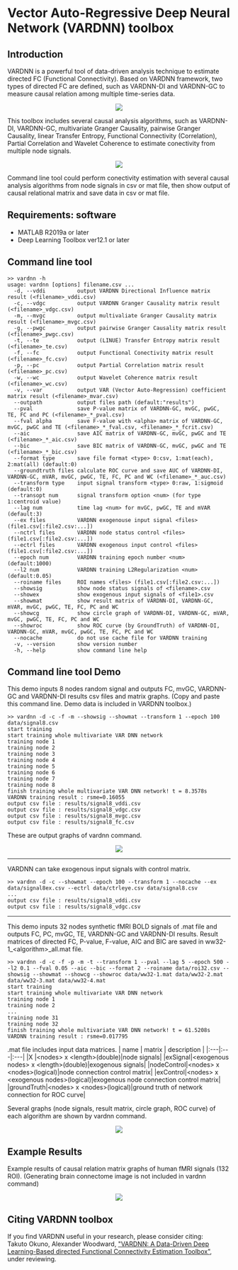 # Vector Auto-Regressive Deep Neural Network (VARDNN) toolbox

## Introduction
VARDNN is a powerful tool of data-driven analysis technique to estimate directed FC (Functional Connectivity).
Based on VARDNN framework, two types of directed FC are defined, such as VARDNN-DI and VARDNN-GC to measure causal relation among multiple time-series data.
<div align="center">
<img src="data/figure1.jpg">
</div>

This toolbox includes several causal analysis algorithms, such as VARDNN-DI, VARDNN-GC, multivariate Granger Causality, pairwise Granger Causality,
linear Transfer Entropy, Functional Connectivity (Correlation), Partial Correlation and Wavelet Coherence to estimate conectivity from multiple node signals.
<div align="center">
<img src="data/figure3b.jpg">
</div>

Command line tool could perform conectivity estimation with several causal analysis algorithms from node signals in csv or mat file,
then show output of causal relational matrix and save data in csv or mat file.

## Requirements: software
* MATLAB R2019a or later
* Deep Learning Toolbox ver12.1 or later

## Command line tool
~~~
>> vardnn -h
usage: vardnn [options] filename.csv ...
  -d, --vddi          output VARDNN Directional Influence matrix result (<filename>_vddi.csv)
  -c, --vdgc          output VARDNN Granger Causality matrix result (<filename>_vdgc.csv)
  -m, --mvgc          output multivaliate Granger Causality matrix result (<filename>_mvgc.csv)
  -g, --pwgc          output pairwise Granger Causality matrix result (<filename>_pwgc.csv)
  -t, --te            output (LINUE) Transfer Entropy matrix result (<filename>_te.csv)
  -f, --fc            output Functional Conectivity matrix result (<filename>_fc.csv)
  -p, --pc            output Partial Correlation matrix result (<filename>_pc.csv)
  -w, --wc            output Wavelet Coherence matrix result (<filename>_wc.csv)
  -v, --var           output VAR (Vector Auto-Regression) coefficient matrix result (<filename>_mvar.csv)
  --outpath           output files path (default:"results")
  --pval              save P-value matrix of VARDNN-GC, mvGC, pwGC, TE, FC and PC (<filename>_*_pval.csv)
  --fval alpha        save F-value with <alpha> matrix of VARDNN-GC, mvGC, pwGC and TE (<filename>_*_fval.csv, <filename>_*_fcrit.csv)
  --aic               save AIC matrix of VARDNN-GC, mvGC, pwGC and TE (<filename>_*_aic.csv)
  --bic               save BIC matrix of VARDNN-GC, mvGC, pwGC and TE (<filename>_*_bic.csv)
  --format type       save file format <type> 0:csv, 1:mat(each), 2:mat(all) (default:0)
  --groundtruth files calculate ROC curve and save AUC of VARDNN-DI, VARDNN-GC, mVAR, mvGC, pwGC, TE, FC, PC and WC (<filename>_*_auc.csv)
  --transform type    input signal transform <type> 0:raw, 1:sigmoid (default:0)
  --transopt num      signal transform option <num> (for type 1:centroid value)
  --lag num           time lag <num> for mvGC, pwGC, TE and mVAR (default:3)
  --ex files          VARDNN exogenouse input signal <files> (file1.csv[:file2.csv:...])
  --nctrl files       VARDNN node status control <files> (file1.csv[:file2.csv:...])
  --ectrl files       VARDNN exogenous input control <files> (file1.csv[:file2.csv:...])
  --epoch num         VARDNN training epoch number <num> (default:1000)
  --l2 num            VARDNN training L2Regularization <num> (default:0.05)
  --roiname files     ROI names <files> (file1.csv[:file2.csv:...])
  --showsig           show node status signals of <filename>.csv
  --showex            show exogenous input signals of <file1>.csv
  --showmat           show result matrix of VARDNN-DI, VARDNN-GC, mVAR, mvGC, pwGC, TE, FC, PC and WC
  --showcg            show circle graph of VARDNN-DI, VARDNN-GC, mVAR, mvGC, pwGC, TE, FC, PC and WC
  --showroc           show ROC curve (by GroundTruth) of VARDNN-DI, VARDNN-GC, mVAR, mvGC, pwGC, TE, FC, PC and WC
  --nocache           do not use cache file for VARDNN training
  -v, --version       show version number
  -h, --help          show command line help
~~~

## Command line tool Demo
This demo inputs 8 nodes random signal and outputs FC, mvGC, VARDNN-GC and VARDNN-DI results csv files and matrix graphs.
(Copy and paste this command line. Demo data is included in VARDNN toolbox.)
~~~
>> vardnn -d -c -f -m --showsig --showmat --transform 1 --epoch 100 data/signal8.csv
start training
start training whole multivariate VAR DNN network
training node 1
training node 2
training node 3
training node 4
training node 5
training node 6
training node 7
training node 8
finish training whole multivariate VAR DNN network! t = 8.3578s
VARDNN training result : rsme=0.16055
output csv file : results/signal8_vddi.csv
output csv file : results/signal8_vdgc.csv
output csv file : results/signal8_mvgc.csv
output csv file : results/signal8_fc.csv
~~~
These are output graphs of vardnn command.
<div align="center">
<img src="data/rdmfig1.jpg">
</div>

___
VARDNN can take exogenous input signals with control matrix.
~~~
>> vardnn -d -c --showmat --epoch 100 --transform 1 --nocache --ex data/signal8ex.csv --ectrl data/ctrleye.csv data/signal8.csv
...
output csv file : results/signal8_vddi.csv
output csv file : results/signal8_vdgc.csv
~~~
___
This demo inputs 32 nodes synthetic fMRI BOLD signals of .mat file and outputs FC, PC, mvGC, TE, VARDNN-GC and VARDNN-DI results.
Result matrices of directed FC, P-value, F-value, AIC and BIC are saved in ww32-1_&lt;algorithm&gt;_all.mat file.
~~~
>> vardnn -d -c -f -p -m -t --transform 1 --pval --lag 5 --epoch 500 --l2 0.1 --fval 0.05 --aic --bic --format 2 --roiname data/roi32.csv --showsig --showmat --showcg --showroc data/ww32-1.mat data/ww32-2.mat data/ww32-3.mat data/ww32-4.mat
start training
start training whole multivariate VAR DNN network
training node 1
training node 2
...
training node 31
training node 32
finish training whole multivariate VAR DNN network! t = 61.5208s
VARDNN training result : rsme=0.017795
~~~
.mat file includes input data matrices.
| name | matrix | description |
|:---|:---|:---|
|X |&lt;nodes&gt; x &lt;length&gt;(double)|node signals|
|exSignal|&lt;exogenous nodes&gt; x &lt;length&gt;(double)|exogenous signals|
|nodeControl|&lt;nodes&gt; x &lt;nodes&gt;(logical)|node connection control matrix|
|exControl|&lt;nodes&gt; x &lt;exogenous nodes&gt;(logical)|exogenous node connection control matrix|
|groundTruth|&lt;nodes&gt; x &lt;nodes&gt;(logical)|ground truth of network connection for ROC curve|

Several graphs (node signals, result matrix, circle graph, ROC curve) of each algorithm are shown by vardnn command.
<div align="center">
<img src="data/rdmfig2.jpg">
</div>

## Example Results
Example results of causal relation matrix graphs of human fMRI signals (132 ROI).
(Generating brain connectome image is not included in vardnn command)
<div align="center">
<img src="data/figure9b.jpg">
</div>

## Citing VARDNN toolbox
If you find VARDNN useful in your research, please consider citing:  
Takuto Okuno, Alexander Woodward,
["VARDNN: A Data-Driven Deep Learning-Based directed Functional Connectivity Estimation Toolbox"](https://yahoo.com/), under reviewing.

